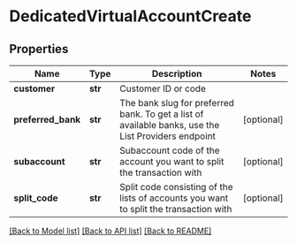 # DedicatedVirtualAccountCreate


## Properties
Name | Type | Description | Notes
------------ | ------------- | ------------- | -------------
**customer** | **str** | Customer ID or code | 
**preferred_bank** | **str** | The bank slug for preferred bank. To get a list of available banks, use the List Providers endpoint | [optional] 
**subaccount** | **str** | Subaccount code of the account you want to split the transaction with | [optional] 
**split_code** | **str** | Split code consisting of the lists of accounts you want to split the transaction with | [optional] 

[[Back to Model list]](../README.md#documentation-for-models) [[Back to API list]](../README.md#documentation-for-api-endpoints) [[Back to README]](../README.md)


